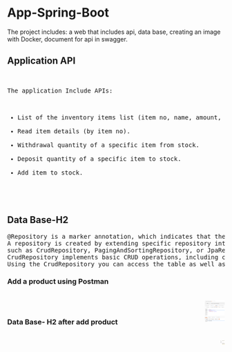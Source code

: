 # App-Spring-Boot

The project includes: a web that includes api, data base, creating an image with Docker,  document for api in swagger.

<h2>Application API</h2>
</br>
<pre>
The application Include APIs:

<ul>
<li>List of the inventory items list (item no, name, amount, inventory code).</li>
<li>Read item details (by item no).</li>
<li>Withdrawal quantity of a specific item from stock.</li>
<li>Deposit quantity of a specific item to stock.</li>
<li>Add item to stock.</li>
<ul>
</pre>

<h2>Data Base-H2</h2>
<pre>
@Repository is a marker annotation, which indicates that the underlying interface is a repository. 
A repository is created by extending specific repository interfaces, 
such as CrudRepository, PagingAndSortingRepository, or JpaRepository.
CrudRepository implements basic CRUD operations, including count, delete, deleteById, save, saveAll, findById, and findAll.
Using the CrudRepository you can access the table as well as update the data.
</pre>

<h3>Add a product using Postman</h3>
</br>
<img src="/Images/AddItem.PNG" alt="AddItem" style="float:right;width="50" height="50">
</br>
<h3>Data Base- H2 after add product</h3>
</br>
<img src="/Images/DB-AddItem.PNG" alt="DB-AddItem" style="float:right;width:10px;height:10px;">
</br>
